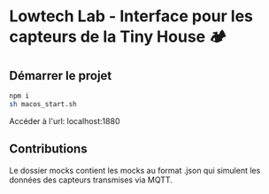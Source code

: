 # Lowtech Lab - Interface pour les capteurs de la Tiny House 🏕

## Démarrer le projet 

```bash
npm i
sh macos_start.sh
```
Accéder à l'url: localhost:1880 

## Contributions 

Le dossier mocks contient les mocks au format .json qui simulent les données des capteurs transmises via MQTT. 
